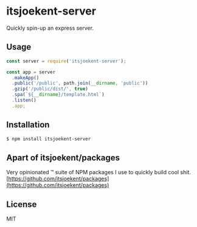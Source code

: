 # itsjoekent-server

Quickly spin-up an express server.

## Usage

```js
const server = require('itsjoekent-server');

const app = server
  .makeApp()
  .public('/public', path.join(__dirname, 'public'))
  .gzip('/public/dist/', true)
  .spa(`${__dirname}/template.html`)
  .listen()
  .app;
```

## Installation

```sh
$ npm install itsjoekent-server
```

## Apart of itsjoekent/packages
Very opinionated ™️ suite of NPM packages I use to quickly build cool shit.
[https://github.com/itsjoekent/packages](https://github.com/itsjoekent/packages)

## License

MIT
